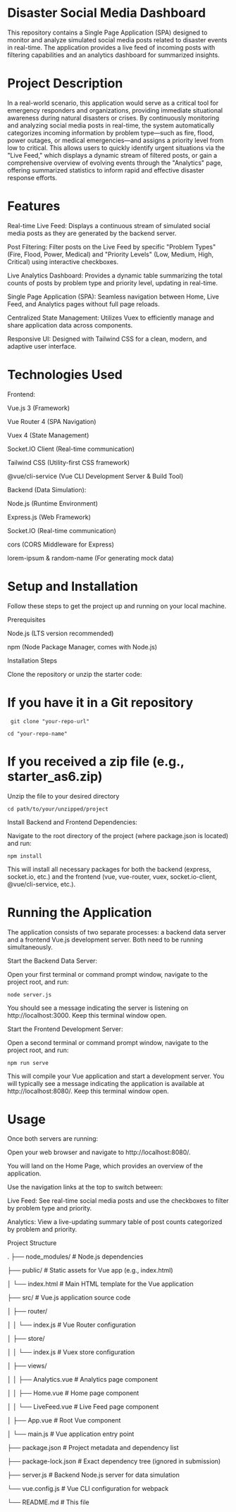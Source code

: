 # Disaster Social Media Dashboard
This repository contains a Single Page Application (SPA) designed to monitor and analyze simulated social media posts related to disaster events in real-time. The application provides a live feed of incoming posts with filtering capabilities and an analytics dashboard for summarized insights.
# Project Description
In a real-world scenario, this application would serve as a critical tool for emergency responders and organizations, providing immediate situational awareness during natural disasters or crises. By continuously monitoring and analyzing social media posts in real-time, the system automatically categorizes incoming information by problem type—such as fire, flood, power outages, or medical emergencies—and assigns a priority level from low to critical. This allows users to quickly identify urgent situations via the "Live Feed," which displays a dynamic stream of filtered posts, or gain a comprehensive overview of evolving events through the "Analytics" page, offering summarized statistics to inform rapid and effective disaster response efforts.
# Features
Real-time Live Feed: Displays a continuous stream of simulated social media posts as they are generated by the backend server.

Post Filtering: Filter posts on the Live Feed by specific "Problem Types" (Fire, Flood, Power, Medical) and "Priority Levels" (Low, Medium, High, Critical) using interactive checkboxes.

Live Analytics Dashboard: Provides a dynamic table summarizing the total counts of posts by problem type and priority level, updating in real-time.

Single Page Application (SPA): Seamless navigation between Home, Live Feed, and Analytics pages without full page reloads.

Centralized State Management: Utilizes Vuex to efficiently manage and share application data across components.

Responsive UI: Designed with Tailwind CSS for a clean, modern, and adaptive user interface.

# Technologies Used
Frontend:

Vue.js 3 (Framework)

Vue Router 4 (SPA Navigation)

Vuex 4 (State Management)

Socket.IO Client (Real-time communication)

Tailwind CSS (Utility-first CSS framework)

@vue/cli-service (Vue CLI Development Server & Build Tool)

Backend (Data Simulation):

Node.js (Runtime Environment)

Express.js (Web Framework)

Socket.IO (Real-time communication)

cors (CORS Middleware for Express)

lorem-ipsum & random-name (For generating mock data)
# Setup and Installation
Follow these steps to get the project up and running on your local machine.

Prerequisites

Node.js (LTS version recommended)

npm (Node Package Manager, comes with Node.js)

Installation Steps

Clone the repository or unzip the starter code:
# If you have it in a Git repository
 	 git clone "your-repo-url"
  
  	cd "your-repo-name"
# If you received a zip file (e.g., starter_as6.zip)
Unzip the file to your desired directory

  	cd path/to/your/unzipped/project
  
Install Backend and Frontend Dependencies:

Navigate to the root directory of the project (where package.json is located) and run:

	npm install

This will install all necessary packages for both the backend (express, socket.io, etc.) and the frontend (vue, vue-router, vuex, socket.io-client, @vue/cli-service, etc.).
# Running the Application
The application consists of two separate processes: a backend data server and a frontend Vue.js development server. Both need to be running simultaneously.

Start the Backend Data Server:

Open your first terminal or command prompt window, navigate to the project root, and run:

	node server.js
 
You should see a message indicating the server is listening on http://localhost:3000. Keep this terminal window open.

Start the Frontend Development Server:

Open a second terminal or command prompt window, navigate to the project root, and run:

	npm run serve
 
This will compile your Vue application and start a development server. You will typically see a message indicating the application is available at http://localhost:8080/. Keep this terminal window open.
# Usage
Once both servers are running:

Open your web browser and navigate to http://localhost:8080/.

You will land on the Home Page, which provides an overview of the application.

Use the navigation links at the top to switch between:

Live Feed: See real-time social media posts and use the checkboxes to filter by problem type and priority.

Analytics: View a live-updating summary table of post counts categorized by problem and priority.

Project Structure

.
├── node_modules/         # Node.js dependencies 

├── public/               # Static assets for Vue app (e.g., index.html)

│   └── index.html        # Main HTML template for the Vue application

├── src/                  # Vue.js application source code

│   ├── router/

│   │   └── index.js      # Vue Router configuration

│   ├── store/

│   │   └── index.js      # Vuex store configuration

│   ├── views/

│   │   ├── Analytics.vue # Analytics page component

│   │   ├── Home.vue      # Home page component

│   │   └── LiveFeed.vue  # Live Feed page component

│   ├── App.vue           # Root Vue component

│   └── main.js           # Vue application entry point

├── package.json          # Project metadata and dependency list

├── package-lock.json     # Exact dependency tree (ignored in submission)

├── server.js             # Backend Node.js server for data simulation

└── vue.config.js         # Vue CLI configuration for webpack

└── README.md             # This file
